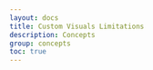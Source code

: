 ```yaml
---
layout: docs
title: Custom Visuals Limitations
description: Concepts
group: concepts
toc: true
---
```

